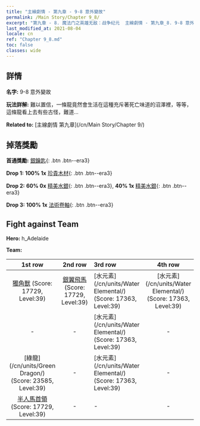 ```yaml
---
title: "主線劇情 - 第九章 - 9-8 意外變故"
permalink: /Main Story/Chapter 9_8/
excerpt: "第九章 - 8. 魔法门之英雄无敌：战争纪元  主線劇情 - 第九章_8. 9-8 意外變故"
last_modified_at: 2021-08-04
locale: cn
ref: "Chapter 9_8.md"
toc: false
classes: wide
---
```


## 詳情

 **名字:** 9-8 意外變故

 **玩法詳解:** 難以置信，一條龍竟然會生活在這種充斥著死亡味道的沼澤裡，等等，這條龍看上去有些古怪，難道…

 **Related to:** [主線劇情 第九章](/cn/Main Story/Chapter 9/)

## 掉落獎勵

 **首通獎勵:** [銀鑰匙](/cn/Items/con_693/){: .btn .btn--era3}

 **Drop 1:** **100% 1x** [珍貴木材](/cn/Items/mat_27/){: .btn .btn--era3}

 **Drop 2:** **60% 0x** [精美水銀](/cn/Items/mat_21/){: .btn .btn--era3}, **40% 1x** [精美水銀](/cn/Items/mat_21/){: .btn .btn--era3}

 **Drop 3:** **100% 1x** [法術卷軸](/cn/Items/con_694/){: .btn .btn--era3}


## Fight against Team
 **Hero:** h_Adelaide

 **Team:**


  | 1st row | 2nd row | 3rd row | 4th row |
  |:----:|:----:|:----|:----:|
  | [獨角獸](/cn/units/Unicorn/) (Score: 17729, Level:39)  | [銀翼飛馬](/cn/units/Pegasus/) (Score: 17729, Level:39)  | [水元素](/cn/units/Water Elemental/) (Score: 17363, Level:39)  | [水元素](/cn/units/Water Elemental/) (Score: 17363, Level:39)  |
  | - | - | [水元素](/cn/units/Water Elemental/) (Score: 17363, Level:39)  | - |
  | [綠龍](/cn/units/Green Dragon/) (Score: 23585, Level:39)  | - | [水元素](/cn/units/Water Elemental/) (Score: 17363, Level:39)  | - |
  | [半人馬首領](/cn/units/Centaur/) (Score: 17729, Level:39)  | - | - | - |


